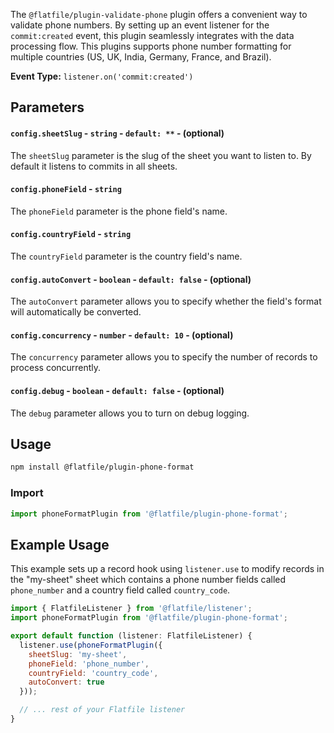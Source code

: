 <!-- START_INFOCARD -->

The `@flatfile/plugin-validate-phone` plugin offers a convenient way to 
validate phone numbers. By setting up an event listener for the `commit:created` 
event, this plugin seamlessly integrates with the data processing flow. This
plugins supports phone number formatting for multiple countries (US, UK, India, 
Germany, France, and Brazil).

**Event Type:**
`listener.on('commit:created')`

<!-- END_INFOCARD -->


## Parameters

#### `config.sheetSlug` - `string` - `default: **` - (optional)
The `sheetSlug` parameter is the slug of the sheet you want to listen to. By default it listens to commits in all sheets.

#### `config.phoneField` - `string`
The `phoneField` parameter is the phone field's name.

#### `config.countryField` - `string`
The `countryField` parameter is the country field's name.

#### `config.autoConvert` - `boolean` - `default: false` - (optional)
The `autoConvert` parameter allows you to specify whether the field's format will automatically be converted.

#### `config.concurrency` - `number` - `default: 10` - (optional)
The `concurrency` parameter allows you to specify the number of records to process concurrently.

#### `config.debug` - `boolean` - `default: false` - (optional)
The `debug` parameter allows you to turn on debug logging.




## Usage

```bash install
npm install @flatfile/plugin-phone-format
```

### Import

```js
import phoneFormatPlugin from '@flatfile/plugin-phone-format';
```

## Example Usage

This example sets up a record hook using `listener.use` to modify records in the "my-sheet" sheet which contains a phone number fields called `phone_number` and a country field called `country_code`.

```javascript
import { FlatfileListener } from '@flatfile/listener';
import phoneFormatPlugin from '@flatfile/plugin-phone-format';

export default function (listener: FlatfileListener) {
  listener.use(phoneFormatPlugin({
    sheetSlug: 'my-sheet',
    phoneField: 'phone_number',
    countryField: 'country_code',
    autoConvert: true
  }));

  // ... rest of your Flatfile listener
}
```
